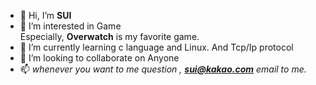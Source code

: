 - 👋 Hi, I’m **SUI**
- 👀 I’m interested in Game    
      Especially, **Overwatch** is my favorite game.
- 🌱 I’m currently learning c language and Linux. And Tcp/Ip protocol
- 💞️ I’m looking to collaborate on Anyone
- 📫 *whenever you want to me question , **<sui@kakao.com>** email to me.*

<!---
HSUII/HSUII is a ✨ special ✨ repository because its `README.md` (this file) appears on your GitHub profile.
You can click the Preview link to take a look at your changes.
--->
